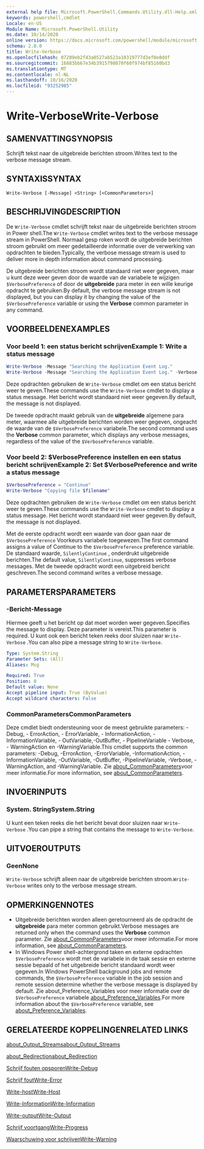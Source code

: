 ```yaml
---
external help file: Microsoft.PowerShell.Commands.Utility.dll-Help.xml
keywords: powershell,cmdlet
Locale: en-US
Module Name: Microsoft.PowerShell.Utility
ms.date: 10/14/2020
online version: https://docs.microsoft.com/powershell/module/microsoft.powershell.utility/write-verbose?view=powershell-6&WT.mc_id=ps-gethelp
schema: 2.0.0
title: Write-Verbose
ms.openlocfilehash: 07289eb2f43a0527ab523a10319777d3ef0e8ddf
ms.sourcegitcommit: 16883bb67e34b3915798070f60f974bf85160bd3
ms.translationtype: MT
ms.contentlocale: nl-NL
ms.lasthandoff: 10/16/2020
ms.locfileid: "93252985"
---
```

# <span data-ttu-id="6d74e-103">Write-Verbose</span><span class="sxs-lookup"><span data-stu-id="6d74e-103">Write-Verbose</span></span>

## <span data-ttu-id="6d74e-104">SAMENVATTING</span><span class="sxs-lookup"><span data-stu-id="6d74e-104">SYNOPSIS</span></span>
<span data-ttu-id="6d74e-105">Schrijft tekst naar de uitgebreide berichten stroom.</span><span class="sxs-lookup"><span data-stu-id="6d74e-105">Writes text to the verbose message stream.</span></span>

## <span data-ttu-id="6d74e-106">SYNTAXIS</span><span class="sxs-lookup"><span data-stu-id="6d74e-106">SYNTAX</span></span>

```
Write-Verbose [-Message] <String> [<CommonParameters>]
```

## <span data-ttu-id="6d74e-107">BESCHRIJVING</span><span class="sxs-lookup"><span data-stu-id="6d74e-107">DESCRIPTION</span></span>

<span data-ttu-id="6d74e-108">De `Write-Verbose` cmdlet schrijft tekst naar de uitgebreide berichten stroom in Power shell.</span><span class="sxs-lookup"><span data-stu-id="6d74e-108">The `Write-Verbose` cmdlet writes text to the verbose message stream in PowerShell.</span></span> <span data-ttu-id="6d74e-109">Normaal gesp roken wordt de uitgebreide berichten stroom gebruikt om meer gedetailleerde informatie over de verwerking van opdrachten te bieden.</span><span class="sxs-lookup"><span data-stu-id="6d74e-109">Typically, the verbose message stream is used to deliver more in depth information about command processing.</span></span>

<span data-ttu-id="6d74e-110">De uitgebreide berichten stroom wordt standaard niet weer gegeven, maar u kunt deze weer geven door de waarde van de variabele te wijzigen `$VerbosePreference` of door de **uitgebreide** para meter in een wille keurige opdracht te gebruiken.</span><span class="sxs-lookup"><span data-stu-id="6d74e-110">By default, the verbose message stream is not displayed, but you can display it by changing the value of the `$VerbosePreference` variable or using the **Verbose** common parameter in any command.</span></span>

## <span data-ttu-id="6d74e-111">VOORBEELDEN</span><span class="sxs-lookup"><span data-stu-id="6d74e-111">EXAMPLES</span></span>

### <span data-ttu-id="6d74e-112">Voor beeld 1: een status bericht schrijven</span><span class="sxs-lookup"><span data-stu-id="6d74e-112">Example 1: Write a status message</span></span>

```powershell
Write-Verbose -Message "Searching the Application Event Log."
Write-Verbose -Message "Searching the Application Event Log." -Verbose
```

<span data-ttu-id="6d74e-113">Deze opdrachten gebruiken de `Write-Verbose` cmdlet om een status bericht weer te geven.</span><span class="sxs-lookup"><span data-stu-id="6d74e-113">These commands use the `Write-Verbose` cmdlet to display a status message.</span></span> <span data-ttu-id="6d74e-114">Het bericht wordt standaard niet weer gegeven.</span><span class="sxs-lookup"><span data-stu-id="6d74e-114">By default, the message is not displayed.</span></span>

<span data-ttu-id="6d74e-115">De tweede opdracht maakt gebruik van de **uitgebreide** algemene para meter, waarmee alle uitgebreide berichten worden weer gegeven, ongeacht de waarde van de `$VerbosePreference` variabele.</span><span class="sxs-lookup"><span data-stu-id="6d74e-115">The second command uses the **Verbose** common parameter, which displays any verbose messages, regardless of the value of the `$VerbosePreference` variable.</span></span>

### <span data-ttu-id="6d74e-116">Voor beeld 2: $VerbosePreference instellen en een status bericht schrijven</span><span class="sxs-lookup"><span data-stu-id="6d74e-116">Example 2: Set $VerbosePreference and write a status message</span></span>

```powershell
$VerbosePreference = "Continue"
Write-Verbose "Copying file $filename"
```

<span data-ttu-id="6d74e-117">Deze opdrachten gebruiken de `Write-Verbose` cmdlet om een status bericht weer te geven.</span><span class="sxs-lookup"><span data-stu-id="6d74e-117">These commands use the `Write-Verbose` cmdlet to display a status message.</span></span> <span data-ttu-id="6d74e-118">Het bericht wordt standaard niet weer gegeven.</span><span class="sxs-lookup"><span data-stu-id="6d74e-118">By default, the message is not displayed.</span></span>

<span data-ttu-id="6d74e-119">Met de eerste opdracht wordt een waarde van door gaan naar de `$VerbosePreference` Voorkeurs variabele toegewezen.</span><span class="sxs-lookup"><span data-stu-id="6d74e-119">The first command assigns a value of Continue to the `$VerbosePreference` preference variable.</span></span> <span data-ttu-id="6d74e-120">De standaard waarde, `SilentlyContinue` , onderdrukt uitgebreide berichten.</span><span class="sxs-lookup"><span data-stu-id="6d74e-120">The default value, `SilentlyContinue`, suppresses verbose messages.</span></span> <span data-ttu-id="6d74e-121">Met de tweede opdracht wordt een uitgebreid bericht geschreven.</span><span class="sxs-lookup"><span data-stu-id="6d74e-121">The second command writes a verbose message.</span></span>

## <span data-ttu-id="6d74e-122">PARAMETERS</span><span class="sxs-lookup"><span data-stu-id="6d74e-122">PARAMETERS</span></span>

### <span data-ttu-id="6d74e-123">-Bericht</span><span class="sxs-lookup"><span data-stu-id="6d74e-123">-Message</span></span>

<span data-ttu-id="6d74e-124">Hiermee geeft u het bericht op dat moet worden weer gegeven.</span><span class="sxs-lookup"><span data-stu-id="6d74e-124">Specifies the message to display.</span></span> <span data-ttu-id="6d74e-125">Deze parameter is vereist.</span><span class="sxs-lookup"><span data-stu-id="6d74e-125">This parameter is required.</span></span> <span data-ttu-id="6d74e-126">U kunt ook een bericht teken reeks door sluizen naar `Write-Verbose` .</span><span class="sxs-lookup"><span data-stu-id="6d74e-126">You can also pipe a message string to `Write-Verbose`.</span></span>

```yaml
Type: System.String
Parameter Sets: (All)
Aliases: Msg

Required: True
Position: 0
Default value: None
Accept pipeline input: True (ByValue)
Accept wildcard characters: False
```

### <span data-ttu-id="6d74e-127">CommonParameters</span><span class="sxs-lookup"><span data-stu-id="6d74e-127">CommonParameters</span></span>

<span data-ttu-id="6d74e-128">Deze cmdlet biedt ondersteuning voor de meest gebruikte parameters: -Debug, - ErrorAction, - ErrorVariable, - InformationAction, -InformationVariable, - OutVariable,-OutBuffer, - PipelineVariable - Verbose, - WarningAction en -WarningVariable.</span><span class="sxs-lookup"><span data-stu-id="6d74e-128">This cmdlet supports the common parameters: -Debug, -ErrorAction, -ErrorVariable, -InformationAction, -InformationVariable, -OutVariable, -OutBuffer, -PipelineVariable, -Verbose, -WarningAction, and -WarningVariable.</span></span> <span data-ttu-id="6d74e-129">Zie [about_CommonParameters](../Microsoft.PowerShell.Core/About/about_CommonParameters.md)voor meer informatie.</span><span class="sxs-lookup"><span data-stu-id="6d74e-129">For more information, see [about_CommonParameters](../Microsoft.PowerShell.Core/About/about_CommonParameters.md).</span></span>

## <span data-ttu-id="6d74e-130">INVOER</span><span class="sxs-lookup"><span data-stu-id="6d74e-130">INPUTS</span></span>

### <span data-ttu-id="6d74e-131">System. String</span><span class="sxs-lookup"><span data-stu-id="6d74e-131">System.String</span></span>

<span data-ttu-id="6d74e-132">U kunt een teken reeks die het bericht bevat door sluizen naar `Write-Verbose` .</span><span class="sxs-lookup"><span data-stu-id="6d74e-132">You can pipe a string that contains the message to `Write-Verbose`.</span></span>

## <span data-ttu-id="6d74e-133">UITVOER</span><span class="sxs-lookup"><span data-stu-id="6d74e-133">OUTPUTS</span></span>

### <span data-ttu-id="6d74e-134">Geen</span><span class="sxs-lookup"><span data-stu-id="6d74e-134">None</span></span>

<span data-ttu-id="6d74e-135">`Write-Verbose` schrijft alleen naar de uitgebreide berichten stroom.</span><span class="sxs-lookup"><span data-stu-id="6d74e-135">`Write-Verbose` writes only to the verbose message stream.</span></span>

## <span data-ttu-id="6d74e-136">OPMERKINGEN</span><span class="sxs-lookup"><span data-stu-id="6d74e-136">NOTES</span></span>

- <span data-ttu-id="6d74e-137">Uitgebreide berichten worden alleen geretourneerd als de opdracht de **uitgebreide** para meter common gebruikt.</span><span class="sxs-lookup"><span data-stu-id="6d74e-137">Verbose messages are returned only when the command uses the **Verbose** common parameter.</span></span> <span data-ttu-id="6d74e-138">Zie [about_CommonParameters](https://go.microsoft.com/fwlink/?LinkID=113216)voor meer informatie.</span><span class="sxs-lookup"><span data-stu-id="6d74e-138">For more information, see [about_CommonParameters](https://go.microsoft.com/fwlink/?LinkID=113216).</span></span>
- <span data-ttu-id="6d74e-139">In Windows Power shell-achtergrond taken en externe opdrachten `$VerbosePreference` wordt met de variabele in de taak sessie en externe sessie bepaald of het uitgebreide bericht standaard wordt weer gegeven.</span><span class="sxs-lookup"><span data-stu-id="6d74e-139">In Windows PowerShell background jobs and remote commands, the `$VerbosePreference` variable in the job session and remote session determine whether the verbose message is displayed by default.</span></span>
  <span data-ttu-id="6d74e-140">Zie about_Preference_Variables voor meer informatie over de `$VerbosePreference` variabele [about_Preference_Variables](../Microsoft.PowerShell.Core/About/about_Preference_Variables.md).</span><span class="sxs-lookup"><span data-stu-id="6d74e-140">For more information about the `$VerbosePreference` variable, see [about_Preference_Variables](../Microsoft.PowerShell.Core/About/about_Preference_Variables.md).</span></span>

## <span data-ttu-id="6d74e-141">GERELATEERDE KOPPELINGEN</span><span class="sxs-lookup"><span data-stu-id="6d74e-141">RELATED LINKS</span></span>

[<span data-ttu-id="6d74e-142">about_Output_Streams</span><span class="sxs-lookup"><span data-stu-id="6d74e-142">about_Output_Streams</span></span>](../Microsoft.PowerShell.Core/About/about_Output_Streams.md)

[<span data-ttu-id="6d74e-143">about_Redirection</span><span class="sxs-lookup"><span data-stu-id="6d74e-143">about_Redirection</span></span>](../Microsoft.PowerShell.Core/About/about_Redirection.md)

[<span data-ttu-id="6d74e-144">Schrijf fouten opsporen</span><span class="sxs-lookup"><span data-stu-id="6d74e-144">Write-Debug</span></span>](Write-Debug.md)

[<span data-ttu-id="6d74e-145">Schrijf fout</span><span class="sxs-lookup"><span data-stu-id="6d74e-145">Write-Error</span></span>](Write-Error.md)

[<span data-ttu-id="6d74e-146">Write-host</span><span class="sxs-lookup"><span data-stu-id="6d74e-146">Write-Host</span></span>](Write-Host.md)

[<span data-ttu-id="6d74e-147">Write-Information</span><span class="sxs-lookup"><span data-stu-id="6d74e-147">Write-Information</span></span>](Write-Information.md)

[<span data-ttu-id="6d74e-148">Write-output</span><span class="sxs-lookup"><span data-stu-id="6d74e-148">Write-Output</span></span>](Write-Output.md)

[<span data-ttu-id="6d74e-149">Schrijf voortgang</span><span class="sxs-lookup"><span data-stu-id="6d74e-149">Write-Progress</span></span>](Write-Progress.md)

[<span data-ttu-id="6d74e-150">Waarschuwing voor schrijven</span><span class="sxs-lookup"><span data-stu-id="6d74e-150">Write-Warning</span></span>](Write-Warning.md)
